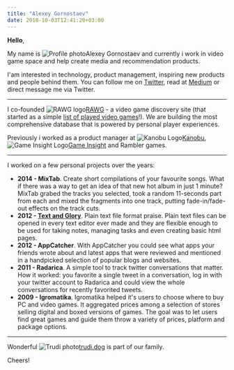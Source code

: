 ```yaml
---
title: "Alexey Gornostaev"
date: 2018-10-03T12:41:20+03:00
---
```


__Hello__,

My name is ![Profile photo](/img/profile-photo-small.jpg)Alexey Gornostaev and currently i work in video game space and help create media and recommendation products. 

I'am interested in technology, product management, inspiring new products and people behind them. You can follow me on [Twitter](https://twitter.com/#!/accujazz), read at [Medium](https://medium.com/@accujazz) or direct message me via Twitter.

---

I co-founded ![RAWG logo](/img/rawg_logo.png)[RAWG](https://rawg.io") - a video game discovery site (that started as a simple [list of played video games](/video-game-library.txt)!). We are building the most comprehensive database that is powered by personal player experiences.

Previously i worked as a product manager at ![Kanobu Logo](/img/kanobu_logo.png)[Kanobu](https://kanobu.ru), ![Game Insight Logo](/img/game-insight_logo.svg)[Game Insight](https://game-insight.com) and Rambler games.

---

I worked on a few personal projects over the years: 

- __2014 - MixTab__. Create short compilations of your favourite songs. What if there was a way to get an idea of that new hot album in just 1 minute? MixTab grabed the tracks you selected, took a random 11-seconds part from each and mixed the fragments into one track, putting fade-in/fade-out effects on the track cuts.
- __2012 - [Text and Glory](http://txtglory.com)__. Plain text file format praise. Plain text files can be opened in every text editor ever made and they are flexible enough to be used for taking notes, managing tasks and even creating basic html pages.
- __2012 - AppCatcher__. With AppCatcher you could see what apps your friends wrote about and latest apps that were reviewed and mentioned in a handpicked selection of popular blogs and websites.
- __2011 - Radarica__. A simple tool to track twitter conversations that matter. How it worked: you favorite a single tweet in a conversation, log in with your twitter account to Radarica and could view the whole conversations for recently favorited tweets.
- __2009 - Igromatika__. Igromatika helped it's users to choose where to buy PC and video games. It aggregated prices among a selection of stores selling digital and boxed versions of games. The goal was to let users find great games and guide them throw a variety of prices, platform and package options.

---

Wonderful ![Trudi photo](/img/trudi.png)[trudi.dog](http://trudi.dog) is part of our family.

Cheers!
